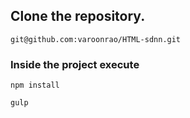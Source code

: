 ## Clone the repository.

```
git@github.com:varoonrao/HTML-sdnn.git
```

### Inside the project execute 
 
```
npm install 
```

```
gulp
```
